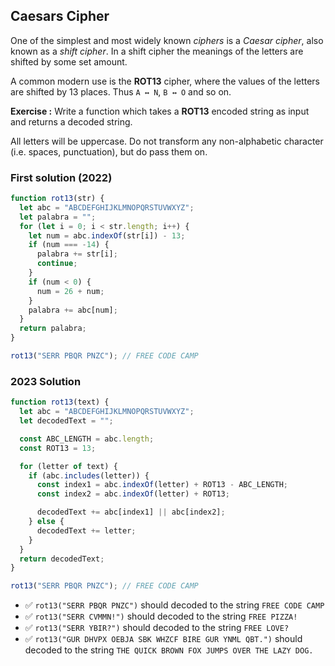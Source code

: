 ## Caesars Cipher

One of the simplest and most widely known _ciphers_ is a _Caesar cipher_, also known as a _shift cipher_. In a shift cipher the meanings of the letters are shifted by some set amount.

A common modern use is the **ROT13** cipher, where the values of the letters are shifted by 13 places. Thus `A ↔ N`, `B ↔ O` and so on.

**Exercise :** Write a function which takes a **ROT13** encoded string as input and returns a decoded string.

All letters will be uppercase. Do not transform any non-alphabetic character (i.e. spaces, punctuation), but do pass them on.

### First solution (2022)

```js
function rot13(str) {
  let abc = "ABCDEFGHIJKLMNOPQRSTUVWXYZ";
  let palabra = "";
  for (let i = 0; i < str.length; i++) {
    let num = abc.indexOf(str[i]) - 13;
    if (num === -14) {
      palabra += str[i];
      continue;
    }
    if (num < 0) {
      num = 26 + num;
    }
    palabra += abc[num];
  }
  return palabra;
}

rot13("SERR PBQR PNZC"); // FREE CODE CAMP
```

### 2023 Solution

```js
function rot13(text) {
  let abc = "ABCDEFGHIJKLMNOPQRSTUVWXYZ";
  let decodedText = "";

  const ABC_LENGTH = abc.length;
  const ROT13 = 13;

  for (letter of text) {
    if (abc.includes(letter)) {
      const index1 = abc.indexOf(letter) + ROT13 - ABC_LENGTH;
      const index2 = abc.indexOf(letter) + ROT13;

      decodedText += abc[index1] || abc[index2];
    } else {
      decodedText += letter;
    }
  }
  return decodedText;
}

rot13("SERR PBQR PNZC"); // FREE CODE CAMP
```

- ✅ `rot13("SERR PBQR PNZC")` should decoded to the string `FREE CODE CAMP`
- ✅ `rot13("SERR CVMMN!")` should decoded to the string `FREE PIZZA!`
- ✅ `rot13("SERR YBIR?")` should decoded to the string `FREE LOVE?`
- ✅ `rot13("GUR DHVPX OEBJA SBK WHZCF BIRE GUR YNML QBT.")` should decoded to the string `THE QUICK BROWN FOX JUMPS OVER THE LAZY DOG.`

